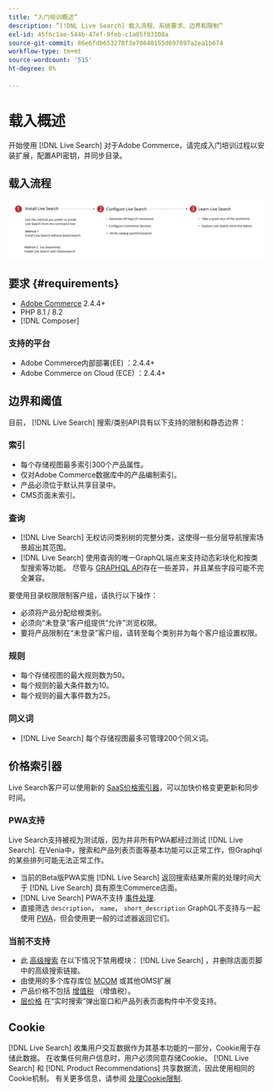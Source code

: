 ```yaml
---
title: “入门培训概述”
description: ”[!DNL Live Search] 载入流程、系统要求、边界和限制”
exl-id: 45f6c1ae-544b-47ef-9feb-c1a05f93108a
source-git-commit: 86e6fdb653278f3e70640155d697897a2ea1b674
workflow-type: tm+mt
source-wordcount: '515'
ht-degree: 0%

---
```


# 载入概述

开始使用 [!DNL Live Search] 对于Adobe Commerce，请完成入门培训过程以安装扩展，配置API密钥，并同步目录。

## 载入流程

![[!DNL Live Search] 载入流程图](assets/onboarding-flow.svg)

## 要求 {#requirements}

* [Adobe Commerce](https://business.adobe.com/products/magento/magento-commerce.html) 2.4.4+
* PHP 8.1 / 8.2
* [!DNL Composer]

### 支持的平台

* Adobe Commerce内部部署(EE) ：2.4.4+
* Adobe Commerce on Cloud (ECE) ：2.4.4+

## 边界和阈值

目前， [!DNL Live Search] 搜索/类别API具有以下支持的限制和静态边界：

### 索引

* 每个存储视图最多索引300个产品属性。
* 仅对Adobe Commerce数据库中的产品编制索引。
* 产品必须位于默认共享目录中。
* CMS页面未索引。

### 查询

* [!DNL Live Search] 无权访问类别树的完整分类，这使得一些分层导航搜索场景超出其范围。
* [!DNL Live Search] 使用查询的唯一GraphQL端点来支持动态彩块化和按类型搜索等功能。 尽管与 [GRAPHQL API](https://developer.adobe.com/commerce/webapi/graphql/)存在一些差异，并且某些字段可能不完全兼容。

要使用目录权限限制客户组，请执行以下操作：

* 必须将产品分配给根类别。
* 必须向“未登录”客户组提供“允许”浏览权限。
* 要将产品限制在“未登录”客户组，请转至每个类别并为每个客户组设置权限。

### 规则

* 每个存储视图的最大规则数为50。
* 每个规则的最大条件数为10。
* 每个规则的最大事件数为25。

### 同义词

* [!DNL Live Search] 每个存储视图最多可管理200个同义词。

## 价格索引器

Live Search客户可以使用新的 [SaaS价格索引器](../price-index/index.md)，可以加快价格变更更新和同步时间。

### PWA支持

Live Search支持被视为测试版，因为并非所有PWA都经过测试 [!DNL Live Search]. 在Venia中，搜索和产品列表页面等基本功能可以正常工作，但Graphql的某些排列可能无法正常工作。

* 当前的Beta版PWA实施 [!DNL Live Search] 返回搜索结果所需的处理时间大于 [!DNL Live Search] 具有原生Commerce店面。
* [!DNL Live Search] PWA不支持 [事件处理](https://developer.adobe.com/commerce/services/shared-services/storefront-events/sdk/).
* 直接筛选 `description`， `name`， `short_description` GraphQL不支持与一起使用 [PWA](https://developer.adobe.com/commerce/pwa-studio/)，但会使用更一般的过滤器返回它们。

### 当前不支持

* 此 [高级搜索](https://experienceleague.adobe.com/docs/commerce-admin/catalog/catalog/search/search.html#advanced-search) 在以下情况下禁用模块： [!DNL Live Search] ，并删除店面页脚中的高级搜索链接。
* 由使用的多个库存库位 [MCOM](https://experienceleague.adobe.com/docs/commerce-admin/systems/integrations/mcom.html) 或其他OMS扩展
* 产品价格不包括 [增值税](https://experienceleague.adobe.com/docs/commerce-admin/stores-sales/site-store/taxes/vat.html) （增值税）。
* [层价格](https://experienceleague.adobe.com/docs/commerce-admin/catalog/products/pricing/product-price-tier.html) 在“实时搜索”弹出窗口和产品列表页面构件中不受支持。

## Cookie

[!DNL Live Search] 收集用户交互数据作为其基本功能的一部分，Cookie用于存储此数据。 在收集任何用户信息时，用户必须同意存储Cookie。 [!DNL Live Search] 和 [!DNL Product Recommendations] 共享数据流，因此使用相同的Cookie机制。 有关更多信息，请参阅 [处理Cookie限制](https://experienceleague.adobe.com/docs/commerce-merchant-services/product-recommendations/developer/setting-cookie.html).
